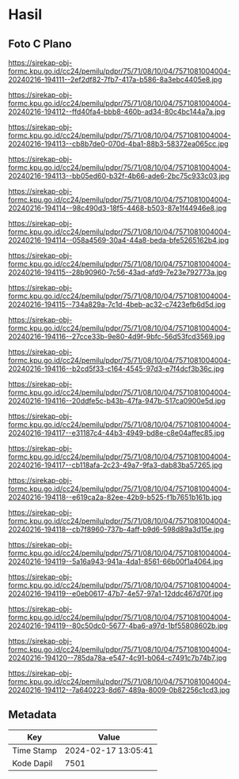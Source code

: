 # Hasil

## Foto C Plano

https://sirekap-obj-formc.kpu.go.id/cc24/pemilu/pdpr/75/71/08/10/04/7571081004004-20240216-194111--2ef2df82-7fb7-417a-b586-8a3ebc4405e8.jpg

https://sirekap-obj-formc.kpu.go.id/cc24/pemilu/pdpr/75/71/08/10/04/7571081004004-20240216-194112--ffd40fa4-bbb8-460b-ad34-80c4bc144a7a.jpg

https://sirekap-obj-formc.kpu.go.id/cc24/pemilu/pdpr/75/71/08/10/04/7571081004004-20240216-194113--cb8b7de0-070d-4ba1-88b3-58372ea065cc.jpg

https://sirekap-obj-formc.kpu.go.id/cc24/pemilu/pdpr/75/71/08/10/04/7571081004004-20240216-194113--bb05ed60-b32f-4b66-ade6-2bc75c933c03.jpg

https://sirekap-obj-formc.kpu.go.id/cc24/pemilu/pdpr/75/71/08/10/04/7571081004004-20240216-194114--98c490d3-18f5-4468-b503-87e1f44946e8.jpg

https://sirekap-obj-formc.kpu.go.id/cc24/pemilu/pdpr/75/71/08/10/04/7571081004004-20240216-194114--058a4569-30a4-44a8-beda-bfe5265162b4.jpg

https://sirekap-obj-formc.kpu.go.id/cc24/pemilu/pdpr/75/71/08/10/04/7571081004004-20240216-194115--28b90960-7c56-43ad-afd9-7e23e792773a.jpg

https://sirekap-obj-formc.kpu.go.id/cc24/pemilu/pdpr/75/71/08/10/04/7571081004004-20240216-194115--734a829a-7c1d-4beb-ac32-c7423efb6d5d.jpg

https://sirekap-obj-formc.kpu.go.id/cc24/pemilu/pdpr/75/71/08/10/04/7571081004004-20240216-194116--27cce33b-9e80-4d9f-9bfc-56d53fcd3569.jpg

https://sirekap-obj-formc.kpu.go.id/cc24/pemilu/pdpr/75/71/08/10/04/7571081004004-20240216-194116--b2cd5f33-c164-4545-97d3-e7f4dcf3b36c.jpg

https://sirekap-obj-formc.kpu.go.id/cc24/pemilu/pdpr/75/71/08/10/04/7571081004004-20240216-194116--20ddfe5c-b43b-47fa-947b-517ca0900e5d.jpg

https://sirekap-obj-formc.kpu.go.id/cc24/pemilu/pdpr/75/71/08/10/04/7571081004004-20240216-194117--e31187c4-44b3-4949-bd8e-c8e04affec85.jpg

https://sirekap-obj-formc.kpu.go.id/cc24/pemilu/pdpr/75/71/08/10/04/7571081004004-20240216-194117--cb118afa-2c23-49a7-9fa3-dab83ba57265.jpg

https://sirekap-obj-formc.kpu.go.id/cc24/pemilu/pdpr/75/71/08/10/04/7571081004004-20240216-194118--e619ca2a-82ee-42b9-b525-f1b7651b161b.jpg

https://sirekap-obj-formc.kpu.go.id/cc24/pemilu/pdpr/75/71/08/10/04/7571081004004-20240216-194118--cb7f8960-737b-4aff-b9d6-598d89a3d15e.jpg

https://sirekap-obj-formc.kpu.go.id/cc24/pemilu/pdpr/75/71/08/10/04/7571081004004-20240216-194119--5a16a943-941a-4da1-8561-66b00f1a4064.jpg

https://sirekap-obj-formc.kpu.go.id/cc24/pemilu/pdpr/75/71/08/10/04/7571081004004-20240216-194119--e0eb0617-47b7-4e57-97a1-12ddc467d70f.jpg

https://sirekap-obj-formc.kpu.go.id/cc24/pemilu/pdpr/75/71/08/10/04/7571081004004-20240216-194119--80c50dc0-5677-4ba6-a97d-1bf55808602b.jpg

https://sirekap-obj-formc.kpu.go.id/cc24/pemilu/pdpr/75/71/08/10/04/7571081004004-20240216-194120--785da78a-e547-4c91-b064-c7491c7b74b7.jpg

https://sirekap-obj-formc.kpu.go.id/cc24/pemilu/pdpr/75/71/08/10/04/7571081004004-20240216-194112--7a640223-8d67-489a-8009-0b82256c1cd3.jpg


## Metadata

| Key        | Value               |
| ---------- | ------------------- |
| Time Stamp | 2024-02-17 13:05:41 |
| Kode Dapil | 7501                |



